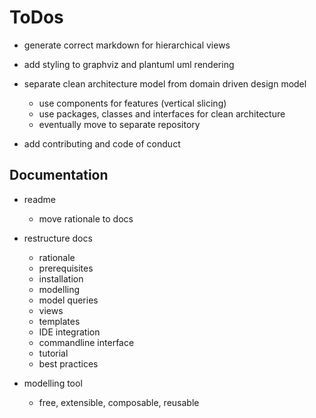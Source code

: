 # ToDos

* generate correct markdown for hierarchical views
* add styling to graphviz and plantuml uml rendering
* separate clean architecture model from domain driven design model
  * use components for features (vertical slicing)
  * use packages, classes and interfaces for clean architecture
  * eventually move to separate repository

* add contributing and code of conduct


## Documentation
* readme
  * move rationale to docs

* restructure docs
  * rationale
  * prerequisites
  * installation  
  * modelling
  * model queries
  * views
  * templates
  * IDE integration
  * commandline interface
  * tutorial
  * best practices

* modelling tool
  * free, extensible, composable, reusable
